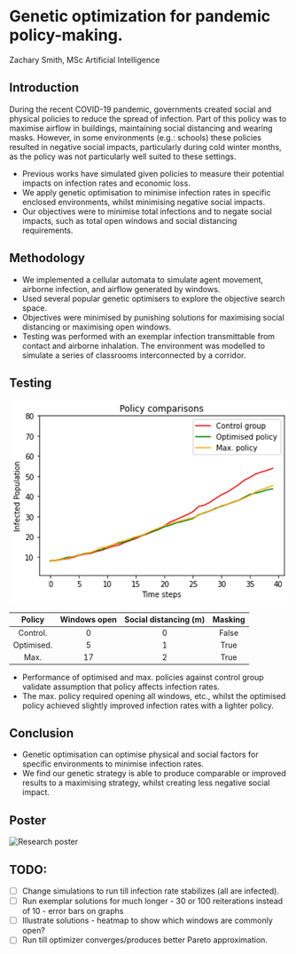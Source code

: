 # Genetic optimization for pandemic policy-making.
Zachary Smith, MSc Artificial Intelligence

## Introduction
During the recent COVID-19 pandemic, governments created social and physical policies to reduce the spread of infection. Part of this policy was to maximise airflow in buildings, maintaining social distancing and wearing masks.
However, in some environments (e.g.: schools) these policies resulted in negative social impacts, particularly during cold winter months, as the policy was not particularly well suited to these settings. 

* Previous works have simulated given policies to measure their potential impacts on infection rates and economic loss. 
* We apply genetic optimisation to minimise infection rates in specific enclosed environments, whilst minimising negative social impacts.
* Our objectives were to minimise total infections and to negate social impacts, such as total open windows and social distancing requirements.

## Methodology
* We implemented a cellular automata to simulate agent movement, airborne infection, and airflow generated by windows.
* Used several popular genetic optimisers to explore the objective search space.
* Objectives were minimised by punishing solutions for maximising social distancing or maximising open windows.
* Testing was performed with an exemplar infection transmittable from contact and airborne inhalation. The environment was modelled to simulate a series of classrooms interconnected by a corridor.

## Testing
![Comparisons of worst-case policies with optimised solution](.github/images/policycomparisons.png)

|Policy|Windows open|Social distancing (m)|Masking|
|:---:|:---:|:---:|:---:|
|Control.|0|0|False|
|Optimised.|5|1|True|
|Max.|17|2|True|

* Performance of optimised and max. policies against control group validate assumption that policy affects infection rates.
* The max. policy required opening all windows, etc., whilst the optimised policy achieved slightly improved infection rates with a lighter policy.

## Conclusion
* Genetic optimisation can optimise physical and social factors for specific environments to minimise infection rates.
* We find our genetic strategy is able to produce comparable or improved results to a maximising strategy, whilst creating less negative social impact.

## Poster
![Research poster](.github/images/A1_2022.jpg)

## TODO:
- [ ] Change simulations to run till infection rate stabilizes (all are infected).
- [ ] Run exemplar solutions for much longer - 30 or 100 reiterations instead of 10 - error bars on graphs
- [ ] Illustrate solutions - heatmap to show which windows are commonly open?
- [ ] Run till optimizer converges/produces better Pareto approximation.